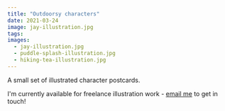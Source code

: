 ```yaml
---
title: "Outdoorsy characters"
date: 2021-03-24
image: jay-illustration.jpg
tags:
images:
  - jay-illustration.jpg
  - puddle-splash-illustration.jpg
  - hiking-tea-illustration.jpg
---
```


A small set of illustrated character postcards.

I'm currently available for freelance illustration work - [email me](mailto::vicky.hughes@hotmail.com) to get in touch!